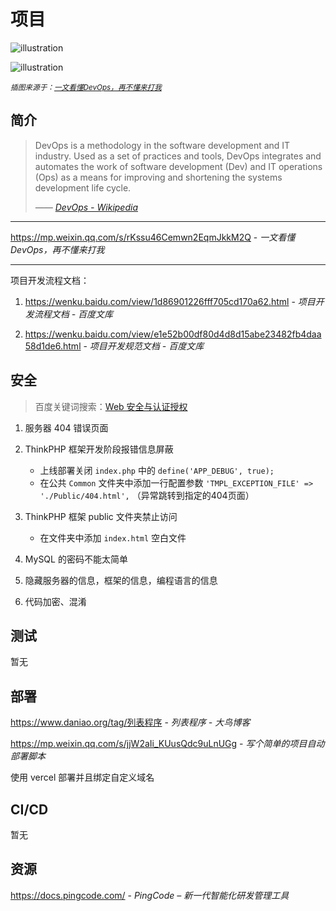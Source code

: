 # 项目

![illustration](https://mmbiz.qpic.cn/mmbiz_png/pUm6Hxkd434wqEQPXicYgeicvxMJicFdSXPfC9icficgKdCvouibVYo1exCRwbnicgzF03H0sTd9bY1uzjevrotKKJ83A/640?wx_fmt=png&wxfrom=5&wx_lazy=1&wx_co=1)

![illustration](https://mmbiz.qpic.cn/mmbiz_png/pUm6Hxkd434wqEQPXicYgeicvxMJicFdSXPyHvXhibIs9tRcA4Mr8xT5wnMQJT1hlUgic2FBJ9BZuzofyjszkrUQMTg/640?wx_fmt=png&wxfrom=5&wx_lazy=1&wx_co=1)

<small>*插图来源于：[一文看懂DevOps，再不懂来打我](https://mp.weixin.qq.com/s/rKssu46Cemwn2EqmJkkM2Q)*</small>

## 简介

> DevOps is a methodology in the software development and IT industry. Used as a set of practices and tools, DevOps integrates and automates the work of software development (Dev) and IT operations (Ops) as a means for improving and shortening the systems development life cycle.
>
> <cite>—— [DevOps - Wikipedia](https://en.m.wikipedia.org/wiki/DevOps )</cite>

---

https://mp.weixin.qq.com/s/rKssu46Cemwn2EqmJkkM2Q - *一文看懂DevOps，再不懂来打我*

---

项目开发流程文档：

1. https://wenku.baidu.com/view/1d86901226fff705cd170a62.html - *项目开发流程文档 - 百度文库*

2. https://wenku.baidu.com/view/e1e52b00df80d4d8d15abe23482fb4daa58d1de6.html - *项目开发规范文档 - 百度文库*

## 安全

> 百度关键词搜索：[Web 安全与认证授权](https://www.baidu.com/s?word=Web%20安全与认证授权)

1. 服务器 404 错误页面

2. ThinkPHP 框架开发阶段报错信息屏蔽
   - 上线部署关闭 `index.php` 中的 `define('APP_DEBUG', true);`
   - 在公共 `Common` 文件夹中添加一行配置参数 `'TMPL_EXCEPTION_FILE' => './Public/404.html',` （异常跳转到指定的404页面）

3. ThinkPHP 框架 public 文件夹禁止访问
   - 在文件夹中添加 `index.html` 空白文件

4. MySQL 的密码不能太简单

5. 隐藏服务器的信息，框架的信息，编程语言的信息

6. 代码加密、混淆

## 测试

暂无

## 部署

https://www.daniao.org/tag/列表程序 - *列表程序 - 大鸟博客*

https://mp.weixin.qq.com/s/jjW2aIi_KUusQdc9uLnUGg - *写个简单的项目自动部署脚本*

使用 vercel 部署并且绑定自定义域名

## CI/CD

暂无

## 资源

https://docs.pingcode.com/ - *PingCode – 新一代智能化研发管理工具*
